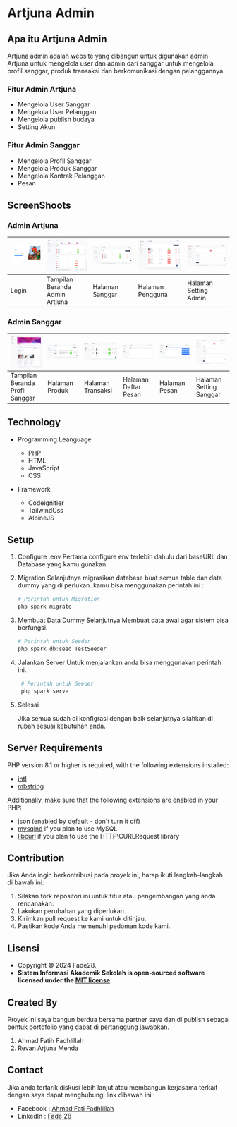 # Artjuna Admin

## Apa itu Artjuna Admin

Artjuna admin adalah website yang dibangun untuk digunakan admin Artjuna untuk mengelola user dan admin dari sanggar untuk mengelola profil sanggar, produk transaksi dan berkomunikasi dengan pelanggannya.

### Fitur Admin Artjuna

* Mengelola User Sanggar
* Mengelola User Pelanggan
* Mengelola publish budaya
* Setting Akun

### Fitur Admin Sanggar

* Mengelola Profil Sanggar
* Mengelola Produk Sanggar
* Mengelola Kontrak Pelanggan
* Pesan

## ScreenShoots

### Admin Artjuna

| ![login](ss/Login.png) | ![Beranda](ss/Dashboard%20Admin%20Artjuna.png) | ![Screenshot 2](ss/CRUD%20Sanggar.png) | ![Screenshot 2](ss/CRUD%20Pengguna.png) | ![Screenshot 2](ss/Setting%20Admin.png) |
|------------------------|------------------------------------------------|----------------------------------------|-----------------------------------------|-----------------------------------------|
| Login                  | Tampilan Beranda Admin Artjuna                 | Halaman Sanggar                        | Halaman Pengguna                        | Halaman Setting Admin                   |

### Admin Sanggar

| ![Beranda](ss/Profil%20Sanggar.png) | ![Screenshot 2](ss/CRUD%20Produk.png) | ![Screenshot 2](ss/CRUD%20Transaksi.png) | ![Screenshot 2](ss/Daftar%20Pesan.png) | ![Screenshot 2](ss/Pesan.png) | ![Screenshot 2](ss/Setting%20Sanggar.png) |
|-------------------------------------|---------------------------------------|------------------------------------------|----------------------------------------|-------------------------------|-------------------------------------------|
| Tampilan Beranda Profil Sanggar     | Halaman Produk                        | Halaman Transaksi                        | Halaman Daftar Pesan                   | Halaman Pesan                 | Halaman Setting Sanggar                   |

## Technology

* Programming Leanguage
  * PHP
  * HTML
  * JavaScript
  * CSS

* Framework
  * Codeignitier
  * TailwindCss
  * AlpineJS

## Setup

1. Configure .env
   Pertama configure env terlebih dahulu dari baseURL dan Database yang kamu gunakan.
  
2. Migration
   Selanjutnya migrasikan database buat semua table dan data dummy yang di perlukan. kamu bisa menggunakan perintah ini :
      ```PowerShell
      # Perintah untuk Migration
      php spark migrate
      ```
3. Membuat Data Dummy
   Selanjutnya Membuat data awal agar sistem bisa berfungsi.
    ```PowerShell
    # Perintah untuk Seeder
    php spark db:seed TestSeeder
    ```
4. Jalankan Server
   Untuk menjalankan anda bisa menggunakan perintah ini.
   ```PowerShell
    # Perintah untuk Seeder
    php spark serve
    ```
6. Selesai

   Jika semua sudah di konfigrasi dengan baik selanjutnya silahkan di rubah sesuai kebutuhan anda.

## Server Requirements

PHP version 8.1 or higher is required, with the following extensions installed:

- [intl](http://php.net/manual/en/intl.requirements.php)
- [mbstring](http://php.net/manual/en/mbstring.installation.php)

Additionally, make sure that the following extensions are enabled in your PHP:

- json (enabled by default - don't turn it off)
- [mysqlnd](http://php.net/manual/en/mysqlnd.install.php) if you plan to use MySQL
- [libcurl](http://php.net/manual/en/curl.requirements.php) if you plan to use the HTTP\CURLRequest library

## Contribution

Jika Anda ingin berkontribusi pada proyek ini, harap ikuti langkah-langkah di bawah ini:

1. Silakan fork repositori ini untuk fitur atau pengembangan yang anda rencanakan.
2. Lakukan perubahan yang diperlukan.
3. Kirimkan pull request ke kami untuk ditinjau.
4. Pastikan kode Anda memenuhi pedoman kode kami.

## Lisensi

- Copyright © 2024 Fade28.
- **Sistem Informasi Akademik Sekolah is open-sourced software licensed under the [MIT license](LICENSE).**

## Created By

Proyek ini saya bangun berdua bersama partner saya dan di publish sebagai bentuk portofolio yang dapat di pertanggung jawabkan.
 1. Ahmad Fatih Fadhlillah
 2. Revan Arjuna Menda

## Contact

Jika anda tertarik diskusi lebih lanjut atau membangun kerjasama terkait dengan saya dapat menghubungi link dibawah ini :
- Facebook : <a href="https://www.facebook.com/fatihbro/">Ahmad Fati Fadhlillah</a>
- LinkedIn : <a href="https://www.linkedin.com/in/fatih-fadhlillah-876654241">Fade 28</a>
